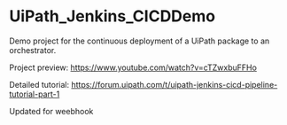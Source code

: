 # UiPath_Jenkins_CICDDemo

Demo project for the continuous deployment of a UiPath package to an orchestrator. 

Project preview: https://www.youtube.com/watch?v=cTZwxbuFFHo

Detailed tutorial: https://forum.uipath.com/t/uipath-jenkins-cicd-pipeline-tutorial-part-1

Updated for weebhook
